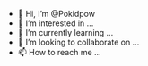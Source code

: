 - 👋 Hi, I’m @Pokidpow
- 👀 I’m interested in ...
- 🌱 I’m currently learning ...
- 💞️ I’m looking to collaborate on ...
- 📫 How to reach me ...

<!---
Pokidpow/Pokidpow is a ✨ special ✨ repository because its `README.md` (this file) appears on your GitHub profile.
You can click the Preview link to take a look at your changes.
--->

